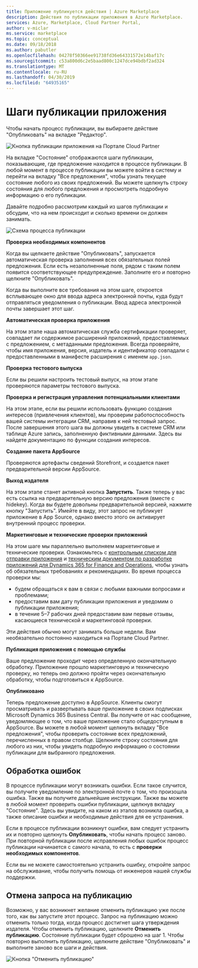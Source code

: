 ```yaml
---
title: Приложение публикуется действия | Azure Marketplace
description: Действия по публикации приложения в Azure Marketplace.
services: Azure, Marketplace, Cloud Partner Portal,
author: v-miclar
ms.service: marketplace
ms.topic: conceptual
ms.date: 09/18/2018
ms.author: pabutler
ms.openlocfilehash: 04278f50366ee91738fd36e64331572e14baf17c
ms.sourcegitcommit: c53a800d6c2e5baad800c1247dce94bdbf2ad324
ms.translationtype: MT
ms.contentlocale: ru-RU
ms.lasthandoff: 04/30/2019
ms.locfileid: "64935165"
---
```

# <a name="app-publishing-steps"></a>Шаги публикации приложения

Чтобы начать процесс публикации, вы выбираете действие "Опубликовать" на вкладке "Редактор".

![Кнопка публикации приложения на Портале Cloud Partner](./media/d365-financials/image014.jpg)


На вкладке "Состояние" отображаются шаги публикации, показывающие, где предложение находится в процессе публикации. В любой момент в процессе публикации вы можете войти в систему и перейти на вкладку "Все предложения", чтобы узнать текущее состояние любого из своих предложений. Вы можете щелкнуть строку состояния для любого предложения и просмотреть подробную информацию о его публикации.

Давайте подробно рассмотрим каждый из шагов публикации и обсудим, что на нем происходит и сколько времени он должен занимать.

![Схема процесса публикации](./media/d365-financials/image017.png)


**Проверка необходимых компонентов**

Когда вы щелкаете действие "Опубликовать", запускается автоматическая проверка заполнения всех обязательных полей предложения. Если есть незаполненные поля, рядом с таким полем появится соответствующее предупреждение. Заполните его и повторно щелкните "Опубликовать".

Когда вы выполните все требования на этом шаге, откроется всплывающее окно для ввода адреса электронной почты, куда будут отправляться уведомления о публикации. Ввод адреса электронной почты завершает этот шаг.


**Автоматическая проверка приложения**

На этом этапе наша автоматическая служба сертификации проверяет, совпадает ли содержимое расширений приложений, предоставляемых с предложением, с метаданными предложения. Всегда проверяйте, чтобы имя приложения, версия, издатель и идентификатор совпадали с предоставленными в манифесте расширения с именем `app.json`.


**Проверка тестового выпуска**

Если вы решили настроить тестовый выпуск, на этом этапе проверяются параметры тестового выпуска.


**Проверка и регистрация управления потенциальными клиентами**

На этом этапе, если вы решили использовать функцию создания интересов (привлечения клиентов), мы проверим работоспособность вашей системы интеграции CRM, направив к ней тестовый запрос. После завершения этого шага вы должны увидеть в системе CRM или таблице Azure запись, заполненную фиктивными данными. Здесь вы найдете документацию по функции создания интересов.


**Создание пакета AppSource**

Проверяются артефакты сведений Storefront, и создается пакет предварительной версии AppSource.


**Выход издателя**

На этом этапе станет активной кнопка **Запустить**. Также теперь у вас есть ссылка на предварительную версию предложения (вместе с hidekey). Когда вы будете довольны предварительной версией, нажмите кнопку "Запустить".
Имейте в виду, этот запрос не публикует приложение в App Source, однако вместо этого он активирует внутренний процесс проверки.


**Маркетинговые и технические проверки приложений**

На этом шаге мы параллельно выполняем маркетинговые и технические проверки. Ознакомьтесь с [контрольным списком для отправки приложения](https://aka.ms/CheckBeforeYouSubmit) и [техническим документом по разработке приложений для Dynamics 365 for Finance and Operations](https://go.microsoft.com/fwlink/?linkid=841518), чтобы узнать об обязательных требованиях и рекомендациях. Во время процесса проверки мы:
-  будем обращаться к вам в связи с любыми важными вопросами и проблемами;  
- предоставим вам дату публикации приложения и уведомим о публикации приложения; 
- в течение 5–7 рабочих дней предоставим вам первые отзывы, касающиеся технической и маркетинговой проверки.

Эти действия обычно могут занимать больше недели. Вам необязательно постоянно находиться на Портале Cloud Partner.


**Публикация приложения с помощью службы**

Ваше предложение проходит через определенную окончательную обработку. Приложение прошло маркетинговую и техническую проверку, но теперь оно должно пройти через окончательную обработку, чтобы подготовиться к AppSource.


**Опубликовано**

Теперь предложение доступно в AppSource. Клиенты смогут просматривать и развертывать ваше приложение в своих подписках Microsoft Dynamics 365 Business Central. Вы получите от нас сообщение, уведомляющее о том, что ваше приложение стало общедоступным в AppSource. Вы можете в любой момент щелкнуть вкладку "Все предложения", чтобы проверить состояние всех предложений, перечисленных в правом столбце. Щелкните строку состояния для любого из них, чтобы увидеть подробную информацию о состоянии публикации для выбранного предложения.


<a name="error-handling"></a>Обработка ошибок
--------------

В процессе публикации могут возникать ошибки. Если такое случится, вы получите уведомление по электронной почте о том, что произошла ошибка. Также вы получите дальнейшие инструкции. Также вы можете в любой момент проверить ошибки публикации, щелкнув вкладку "Состояние". Здесь вы увидите, на каком из этапов возникла ошибка, а также описание ошибки и необходимые действия для ее устранения.

Если в процессе публикации возникнут ошибки, вам следует устранить их и повторно щелкнуть **Опубликовать**, чтобы начать процесс заново. При повторной публикации после исправления любых ошибок процесс публикации начинается с самого начала, то есть с **проверки необходимых компонентов**.

Если вы не можете самостоятельно устранить ошибку, откройте запрос на обслуживание, чтобы получить помощь от инженеров нашей службы поддержки.


<a name="canceling-the-publishing-request"></a>Отмена запроса на публикацию
--------------------------------

Возможно, у вас возникнет желание отменить публикацию уже после того, как вы запустите этот процесс. Запрос на публикацию можно отменить только тогда, когда процесс достигнет шага утверждения издателя. Чтобы отменить публикацию, щелкните **Отменить публикацию**. Состояние публикации будет сброшено на шаг 1. Чтобы повторно выполнить публикацию, щелкните действие "Опубликовать" и выполните заново все шаги и действия.

![Кнопка "Отменить публикацию"](./media/d365-financials/image013.png)
